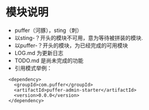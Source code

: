 # 模块说明
* puffer（河豚），sting（刺）
* 以sting-？开头的模块不可用，意为等待被拼装的模块.
* 以puffer-？开头的模块，为已经完成的可用模块
* LOG.md  为更新日志
* TODO.md 是尚未完成的功能
* 引用模式举例：
~~~
 <dependency>
   <groupId>com.puffer</groupId>
   <artifactId>puffer-admin-starter</artifactId>
   <version>0.0.0</version>
 </dependency>
~~~
